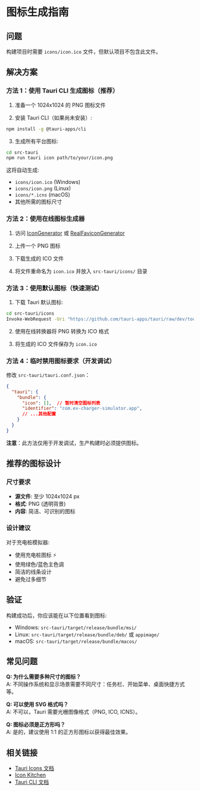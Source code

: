 # 图标生成指南

## 问题

构建项目时需要 `icons/icon.ico` 文件，但默认项目不包含此文件。

## 解决方案

### 方法 1：使用 Tauri CLI 生成图标（推荐）

1. 准备一个 1024x1024 的 PNG 图标文件

2. 安装 Tauri CLI（如果尚未安装）:
```bash
npm install -g @tauri-apps/cli
```

3. 生成所有平台图标:
```bash
cd src-tauri
npm run tauri icon path/to/your/icon.png
```

这将自动生成:
- `icons/icon.ico` (Windows)
- `icons/icon.png` (Linux)
- `icons/*.icns` (macOS)
- 其他所需的图标尺寸

### 方法 2：使用在线图标生成器

1. 访问 [IconGenerator](https://icon.kitchen/) 或 [RealFaviconGenerator](https://realfavicongenerator.net/)

2. 上传一个 PNG 图标

3. 下载生成的 ICO 文件

4. 将文件重命名为 `icon.ico` 并放入 `src-tauri/icons/` 目录

### 方法 3：使用默认图标（快速测试）

1. 下载 Tauri 默认图标:
```bash
cd src-tauri/icons
Invoke-WebRequest -Uri "https://github.com/tauri-apps/tauri/raw/dev/tooling/cli/templates/app/app-icon.png" -OutFile "app-icon.png"
```

2. 使用在线转换器将 PNG 转换为 ICO 格式

3. 将生成的 ICO 文件保存为 `icon.ico`

### 方法 4：临时禁用图标要求（开发调试）

修改 `src-tauri/tauri.conf.json`：

```json
{
  "tauri": {
    "bundle": {
      "icon": [],  // 暂时清空图标列表
      "identifier": "com.ev-charger-simulator.app",
      // ...其他配置
    }
  }
}
```

**注意**：此方法仅用于开发调试，生产构建时必须提供图标。

## 推荐的图标设计

### 尺寸要求
- **源文件**: 至少 1024x1024 px
- **格式**: PNG (透明背景)
- **内容**: 简洁、可识别的图标

### 设计建议
对于充电桩模拟器:
- 使用充电桩图标 ⚡
- 使用绿色/蓝色主色调
- 简洁的线条设计
- 避免过多细节

## 验证

构建成功后，你应该能在以下位置看到图标:
- Windows: `src-tauri/target/release/bundle/msi/`
- Linux: `src-tauri/target/release/bundle/deb/` 或 `appimage/`
- macOS: `src-tauri/target/release/bundle/macos/`

## 常见问题

**Q: 为什么需要多种尺寸的图标？**  
A: 不同操作系统和显示场景需要不同尺寸：任务栏、开始菜单、桌面快捷方式等。

**Q: 可以使用 SVG 格式吗？**  
A: 不可以，Tauri 需要光栅图像格式（PNG, ICO, ICNS）。

**Q: 图标必须是正方形吗？**  
A: 是的，建议使用 1:1 的正方形图标以获得最佳效果。

## 相关链接

- [Tauri Icons 文档](https://tauri.app/v1/guides/features/icons/)
- [Icon Kitchen](https://icon.kitchen/)
- [Tauri CLI 文档](https://tauri.app/v1/api/cli/)
